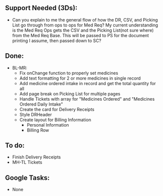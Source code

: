 ## Support Needed (3Ds):
  - Can you explain to me the general flow of how the DR, CSV, and Picking List go through from ops to ops for Med Req? My current understanding is the Med Req Ops gets the CSV and the Picking List(not sure where) from the Med Req Base. This will be passed to PS for the document printing I assume, then passed down to SC?
## Done:
  - BL-MR:
    - Fix onChange function to properly set medicines
    - Add text formatting for 2 or more medicines in single record
    - Add medicine ordered intake in record and get the total quantity for all
    - Add page break on Picking List for multiple pages
    - Handle Tickets with array for "Medicines Ordered" and "Medicines Ordered Daily Intake"
    - Create the card for Delivery Receipts
    - Style DRHeader
    - Create layout for Billing Information
      - Personal Information
      - Billing Row
## To do:
  - Finish Delivery Receipts
  - MH-TL Tickets
## Google Tasks:
  - None
